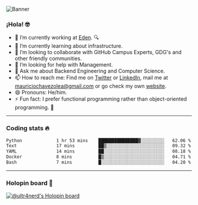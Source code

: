 ![Banner](banner.gif)
### ¡Hola! 🤓

- 🔭 I’m currently working at [Eden](https://edenmed.com/). 🔍
- 🌱 I’m currently learning about infrastructure.
- 👯 I’m looking to collaborate with GitHub Campus Experts, GDG's and other friendly communities.
- 🤔 I’m looking for help with Management.
- 💬 Ask me about Backend Engineering and Computer Science.
- 📫 How to reach me: Find me on [Twitter](https://twitter.com/ultr4nerd) or [LinkedIn](https://www.linkedin.com/in/ultr4nerd), mail me at [mauriciochavezolea@gmail.com](mailto:mauriciochavezolea@gmail.com) or go check my own [website](https://mauriciochavez.dev).
- 😄 Pronouns: He/him. 
- ⚡ Fun fact: I prefer functional programming rather than object-oriented programming. 🤭
---

### Coding stats 🔥

<!--START_SECTION:waka-->

```txt
Python             1 hr 53 mins    ███████████████▓░░░░░░░░░   62.06 %
Text               17 mins         ██▒░░░░░░░░░░░░░░░░░░░░░░   09.32 %
YAML               14 mins         ██░░░░░░░░░░░░░░░░░░░░░░░   08.18 %
Docker             8 mins          █▒░░░░░░░░░░░░░░░░░░░░░░░   04.71 %
Bash               7 mins          █░░░░░░░░░░░░░░░░░░░░░░░░   04.20 %
```

<!--END_SECTION:waka-->

---

### Holopin board 🦖

[![@ultr4nerd's Holopin board](https://holopin.me/ultr4nerd)](https://holopin.io/@ultr4nerd)
